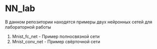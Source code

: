 # NN_lab
В данном репозитории находятся примеры двух нейронных сетей для лабораторной работы
1. Mnist_fc_net - Пример полносвязной сети
2. Mnist_conv_net - Пример свёрточной сети
